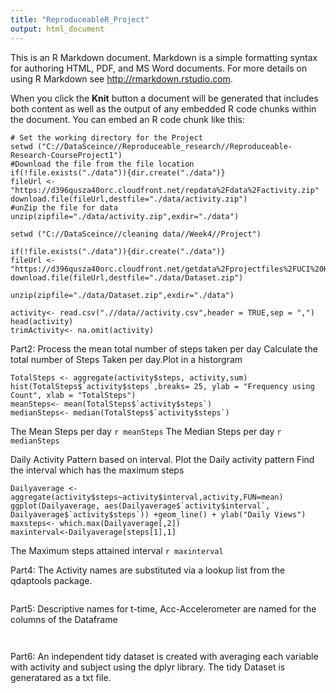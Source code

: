 ```yaml
---
title: "ReproduceableR_Project"
output: html_document
---
```


This is an R Markdown document. Markdown is a simple formatting syntax for authoring HTML, PDF, and MS Word documents. For more details on using R Markdown see <http://rmarkdown.rstudio.com>.

When you click the **Knit** button a document will be generated that includes both content as well as the output of any embedded R code chunks within the document. You can embed an R code chunk like this:

```{r}
# Set the working directory for the Project
setwd ("C://DataSceince//Reproduceable_research//Reproduceable-Research-CourseProject1")
#Download the file from the file location
if(!file.exists("./data")){dir.create("./data")}
fileUrl <- "https://d396qusza40orc.cloudfront.net/repdata%2Fdata%2Factivity.zip"
download.file(fileUrl,destfile="./data/activity.zip")
#unZip the file for data
unzip(zipfile="./data/activity.zip",exdir="./data")

setwd ("C://DataSceince//cleaning data//Week4//Project")

if(!file.exists("./data")){dir.create("./data")}
fileUrl <- "https://d396qusza40orc.cloudfront.net/getdata%2Fprojectfiles%2FUCI%20HAR%20Dataset.zip"
download.file(fileUrl,destfile="./data/Dataset.zip")

unzip(zipfile="./data/Dataset.zip",exdir="./data")

activity<- read.csv(".//data//activity.csv",header = TRUE,sep = ",")
head(activity)
trimActivity<- na.omit(activity)
```


Part2: Process the mean total number of steps taken per day
    Calculate the total number of Steps Taken per day.Plot in a historgram

```{r}
TotalSteps <- aggregate(activity$steps, activity,sum)
hist(TotalSteps$`activity$steps`,breaks= 25, ylab = "Frequency using Count", xlab = "TotalSteps")
meanSteps<- mean(TotalSteps$`activity$steps`)
medianSteps<- median(TotalSteps$`activity$steps`)

```
The Mean Steps per day `r meanSteps`
The Median Steps per day `r medianSteps`

Daily Activity Pattern based on interval. Plot the Daily activity pattern
Find the interval which has the maximum steps 
```{r}
Dailyaverage <- aggregate(activity$steps~activity$interval,activity,FUN=mean)
ggplot(Dailyaverage, aes(Dailyaverage$`activity$interval`, Dailyaverage$`activity$steps`)) +geom_line() + ylab("Daily Views")
maxsteps<- which.max(Dailyaverage[,2])
maxinterval<-Dailyaverage[steps[1],1]

```
The Maximum steps attained interval `r maxinterval`

Part4: The Activity names are substituted via a lookup list from the qdaptools package.
```{r}

```
Part5: Descriptive names for t-time, Acc-Accelerometer are named for the columns of the Dataframe
```{r}


```
Part6: An independent tidy dataset is created with averaging each variable with activity and subject using the dplyr library. The tidy Dataset is generatared as a txt file.
```{r}

```

